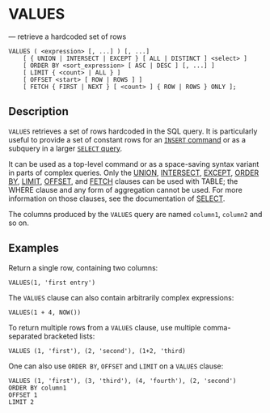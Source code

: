 # VALUES

— retrieve a hardcoded set of rows

```
VALUES ( <expression> [, ...] ) [, ...]
    [ { UNION | INTERSECT | EXCEPT } [ ALL | DISTINCT ] <select> ]
    [ ORDER BY <sort_expression> [ ASC | DESC ] [, ...] ]
    [ LIMIT { <count> | ALL } ]
    [ OFFSET <start> [ ROW | ROWS ] ]
    [ FETCH { FIRST | NEXT } [ <count> ] { ROW | ROWS } ONLY ];
```

## Description

`VALUES` retrieves a set of rows hardcoded in the SQL query.
It is particularly useful to provide a set of constant rows for an
[`INSERT` command](insert) or as a subquery in a larger
[`SELECT` query](select).

It can be used as a top-level command or as a space-saving syntax variant in
parts of complex queries. Only the [UNION](select#union),
[INTERSECT](select#intersect), [EXCEPT](select#except), [ORDER BY](select#orderby),
[LIMIT](select#limit), [OFFSET](select#limit), and [FETCH](select#limit) clauses
can be used with TABLE; the WHERE clause and any form of aggregation cannot be used.
For more information on those clauses, see the documentation of [SELECT](select).

The columns produced by the `VALUES` query are named `column1`, `column2` and so on.

## Examples

Return a single row, containing two columns:

```
VALUES(1, 'first entry')
```

The `VALUES` clause can also contain arbitrarily complex expressions:

```
VALUES(1 + 4, NOW())
```

To return multiple rows from a `VALUES` clause, use multiple
comma-separated bracketed lists:

```
VALUES (1, 'first'), (2, 'second'), (1+2, 'third)
```

One can also use `ORDER BY`, `OFFSET` and `LIMIT` on a `VALUES` clause:

```
VALUES (1, 'first'), (3, 'third'), (4, 'fourth'), (2, 'second')
ORDER BY column1
OFFSET 1
LIMIT 2
```